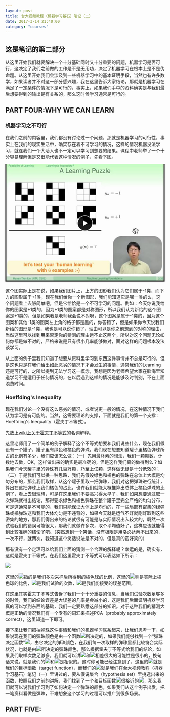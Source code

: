 ```yaml
---
layout: post
title: 台大视频教程（机器学习基石）笔记（二）
date: 2017-3-14 21:40:00
category: "courses"
---
```

<h2>这是笔记的第二部分</h2>
<p>从这里开始我们就要解决一个十分基础同时又十分重要的问题，机器学习是否可行，这决定了我们之前做的工作是不是无用功，决定了机器学习在根本上是不是伪命题。从这里开始我们会涉及到一些机器学习中的基本证明手段，当然也有许多数学，如果读者并不对这一部分感兴趣，我在这里告诉大家结论，那就是机器学习在满足了一定条件的情况下是可行的，事实上，如果我们手中的资料确实是与我们最后想要得到的输出是有关系的，那么这时候学习通常是可行的。</p>

<h2>PART FOUR:WHY WE CAN LEARN</h2>
<h3>机器学习之不可行</h3>
<p>在我们之前的内容里，我们都没有讨论过一个问题，那就是机器学习的可行性，事实上在我们的现实生活中，确实存在着不可学习的情况，这样的情况机器没法学习，就连我们一个大活人也不一定可以学习到想要的结果。课程中老师举了一个十分容易理解但是又很能代表这种情况的例子，先看下图。</p>
<img src="https://raw.githubusercontent.com/longlongman/blog/gh-pages/images/NTU/NTU_Possibility_of_Learning.JPG">
<p>这个图实际上是在说，如果我们图片上，上方的图形我们认为它们属于-1类，而下方的图形属于+1类，现在我们给你一个新图形，我们能知道它是哪一类的么，这个问题看上去够简单吧，但是它恰恰是一个不可学习的问题。例如：今天你说我给你的图案是+1类的，因为+1类的图案都是对称图形，所以我们认为新给的这个图案是+1类的，但是如果我是老师我会说不对呀，这个图案是属于-1类的，因为这个图案和其他-1类的图案左上角的格子都是黑的，你答错了，但是如果你今天说我们新给的图形是-1类，我也是可以说你错了，理由可以是你之前想到的对称的理由，当然这里可以找到用来否定你的猜测的理由远不止这两个，所以对这个问题无论如何你都是做不对的，严格来说是只有很小几率能够做对，面对这样的问题根本没法谈学习。</p>
<p>从上面的例子里我们知道了想要从资料里学习到东西这件事情并不总是可行的，但是这也只是在我们给出如此恶劣的情况下才会发生的事情，通常我们的Learning还是可行的，之所以提到无法学习这一概念，我想是因为老师希望大家在脑海里知道学习不是适用于任何情况的，在以后遇到这样的情况是能够及时判别，不在上面浪费时间。</p>
<h3>Hoeffding's Inequality</h3>
<p>现在我们讨论一个没有这么恶劣的情况，或者说更一般的情况，在这种情况下我们认为学习是有可能的。当然，这需要理论的支撑，下面就是我们的第一个支撑：Hoeffding's Inequality（霍夫丁不等式）。</p>
<p>先放上<a href="https://en.wikipedia.org/wiki/Hoeffding%27s_inequality">wiki上关于霍夫丁不等式</a>的名词解释。</p>
<p>这里老师用了一个简单的例子解释了这个不等式想要和我们说些什么，现在我们假设有一个罐子，罐子里有绿色和橘色的弹珠，我们现在想要知道罐子里橘色弹珠所占的比例有多少，我们应该怎么做：（一）先用最朴素的想法，我们一颗颗数，计数地去做，OK，这样做出来的确实是最准确的，但是这样我们真的做得到么？如果我们今天罐子里的弹珠有几百万颗，乃至上亿颗，这样做无疑是十分低效的；（二）于是我们可以换一种思路，我们先假设绿色和橘色的弹珠在总体上大概是均匀分布的，那么我们取样，从这个罐子里取一把弹珠，我们对这把弹珠进行统计，算出在这把弹珠上我们橘色的占比，也许我们就能大概推算出总体上橘色弹珠的比例了，看上去很理想，可是在这里我们不要高兴得太早了，我们如果想要通过取一次弹珠就得出结论，那得要求绿色和橘色弹珠在整个罐子里完全严格的均匀分布，可是这通常是不可能的，我们只能保证大体上是均匀的，在一些局部有密集的绿弹珠或橘弹珠这和我们大体均匀是不违背的，如果今天就是运气不好就刚好取到这些密集的地方，那我们得出来的结论就很有可能是与实际情况出入较大的，既然一次试验我们的错误可能很大，那我们就做许多次，取个平均值好了，这样应该就能得到比较准确的结论了吧。（突然想到一个笑话，没有极限是用洛必达解不出来的，一次不行，就两次，我知道这个笑话说法是不对的，但是真的蛮好笑的）</p>
<p>那有没有一个定理可以给我们上面的猜测一个合理的解释呢？幸运的是，确实有，这就是霍夫丁不等式。在我们这里霍夫丁不等式可以表达如下所示：</p>
<p><img src="http://latex.codecogs.com/gif.latex?\mathbb{P}\left&space;[&space;\left&space;|&space;\nu&space;-\mu&space;\right&space;|>&space;\varepsilon&space;\right&space;]\leqslant&space;2exp\left&space;(&space;-2\varepsilon&space;^{2}&space;N\right&space;)"/></p>
<p>这里的<img src="http://latex.codecogs.com/gif.latex?\nu"/>指的是我们多次采样后所得到的橘色球的比例，这里的<img src="http://latex.codecogs.com/gif.latex?\mu"/>则是实际上橘色球的比例，<img src="http://latex.codecogs.com/gif.latex?N"/>是我们试验的次数，<img src="http://latex.codecogs.com/gif.latex?\varepsilon"/>是我们能接受的误差范围。</p>
<p>在这里其实霍夫丁不等式告诉了我们一个十分重要的信息，当我们试验次数足够多的时候，我们的结论误差是大误差的几率是会减小的，这是我们后面证明机器学习真的可以学到东西的基础，我们一定要熟悉这部分的知识。对于这种我们的猜测大概是正确的情况我们有一个专有的词汇来描述PCA（probably approximately correct），这里知道一下即可。</p>
<p>接下来让我们把抽弹珠这件事情和我们的机器学习联系起来，让我们思考一下，如果说现在我们的弹珠颜色是由一个函数<img src="http://latex.codecogs.com/gif.latex?f(x)"/>所决定的，如果我们能够找到一个“弹珠决定函数”<img src="http://latex.codecogs.com/gif.latex?h(x)"/>，由它决定的弹珠颜色，在我们每一次取样的弹珠里都比较符合实际状况，也就是由<img src="http://latex.codecogs.com/gif.latex?f(x)"/>所决定的弹珠颜色，那么根据霍夫丁不等式给我们的结论，如果我们取样次数足够多，我们就可以讲<img src="http://latex.codecogs.com/gif.latex?h(x)"/>和<img src="http://latex.codecogs.com/gif.latex?f(x)"/>相差很大的可能性是很小的，换句话来说，就是我们的<img src="http://latex.codecogs.com/gif.latex?h(x)"/>和<img src="http://latex.codecogs.com/gif.latex?f(x)"/>是相似的。这时你可能已经注意到了，这里的<img src="http://latex.codecogs.com/gif.latex?f(x)"/>就是我们的目标函数（target function），而我们的<img src="http://latex.codecogs.com/gif.latex?h(x)"/>就是我们在台大视频教程（机器学习基石）笔记（一）里讲过的，要从假说集合（hypothesis set）里挑选出来的函数，按照我们之前的讲解，我们找到了一个和目标函数<img src="http://latex.codecogs.com/gif.latex?f(x)"/>很接近的<img src="http://latex.codecogs.com/gif.latex?h(x)"/>，那么我们就可以说我们学习到了如何决定一个弹珠的颜色，如果我们从这个例子出发，把一笔资料看做是弹珠，不难想象这个学习的过程可以推广到很多场景。</p>
<h2>PART FIVE:<h2>